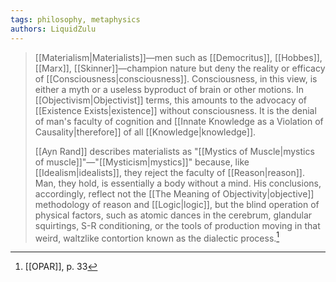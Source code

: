 ```yaml
---
tags: philosophy, metaphysics
authors: LiquidZulu
---
```


>[[Materialism|Materialists]]—men such as [[Democritus]], [[Hobbes]], [[Marx]], [[Skinner]]—champion nature but deny the reality or efficacy of [[Consciousness|consciousness]]. Consciousness, in this view, is either a myth or a useless byproduct of brain or other motions. In [[Objectivism|Objectivist]] terms, this amounts to the advocacy of [[Existence Exists|existence]] without consciousness. It is the denial of man's faculty of cognition and [[Innate Knowledge as a Violation of Causality|therefore]] of all [[Knowledge|knowledge]].
>
>[[Ayn Rand]] describes materialists as "[[Mystics of Muscle|mystics of muscle]]"—"[[Mysticism|mystics]]" because, like [[Idealism|idealists]], they reject the faculty of [[Reason|reason]]. Man, they hold, is essentially a body without a mind. His conclusions, accordingly, reflect not the [[The Meaning of Objectivity|objective]] methodology of reason and [[Logic|logic]], but the blind operation of physical factors, such as atomic dances in the cerebrum, glandular squirtings, S-R conditioning, or the tools of production moving in that weird, waltzlike contortion known as the dialectic process.[^1]

[^1]: [[OPAR]], p. 33